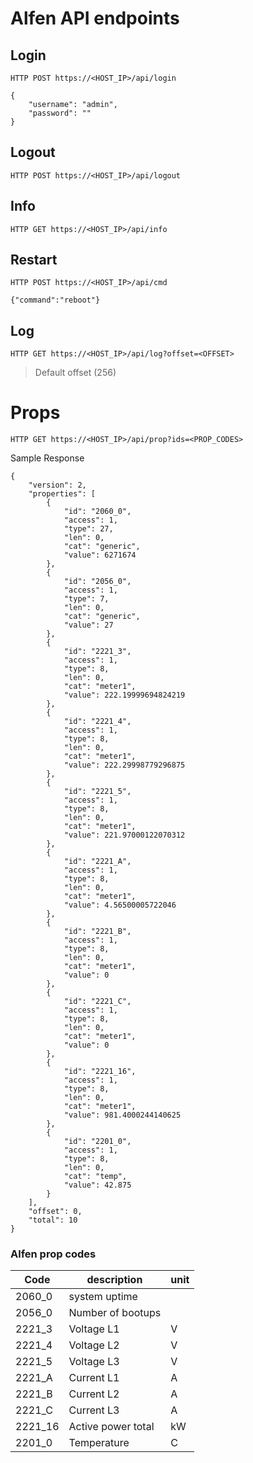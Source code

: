 # Alfen API endpoints

## Login
`HTTP POST https://<HOST_IP>/api/login`
```
{
    "username": "admin",
    "password": ""
}
```

## Logout
`HTTP POST https://<HOST_IP>/api/logout`


## Info
`HTTP GET https://<HOST_IP>/api/info`

## Restart
`HTTP POST https://<HOST_IP>/api/cmd`
```
{"command":"reboot"}
```

## Log
`HTTP GET https://<HOST_IP>/api/log?offset=<OFFSET>`

>Default offset (256)

# Props
`HTTP GET https://<HOST_IP>/api/prop?ids=<PROP_CODES>`

Sample Response
```
{
    "version": 2,
    "properties": [
        {
            "id": "2060_0",
            "access": 1,
            "type": 27,
            "len": 0,
            "cat": "generic",
            "value": 6271674
        },
        {
            "id": "2056_0",
            "access": 1,
            "type": 7,
            "len": 0,
            "cat": "generic",
            "value": 27
        },
        {
            "id": "2221_3",
            "access": 1,
            "type": 8,
            "len": 0,
            "cat": "meter1",
            "value": 222.19999694824219
        },
        {
            "id": "2221_4",
            "access": 1,
            "type": 8,
            "len": 0,
            "cat": "meter1",
            "value": 222.29998779296875
        },
        {
            "id": "2221_5",
            "access": 1,
            "type": 8,
            "len": 0,
            "cat": "meter1",
            "value": 221.97000122070312
        },
        {
            "id": "2221_A",
            "access": 1,
            "type": 8,
            "len": 0,
            "cat": "meter1",
            "value": 4.56500005722046
        },
        {
            "id": "2221_B",
            "access": 1,
            "type": 8,
            "len": 0,
            "cat": "meter1",
            "value": 0
        },
        {
            "id": "2221_C",
            "access": 1,
            "type": 8,
            "len": 0,
            "cat": "meter1",
            "value": 0
        },
        {
            "id": "2221_16",
            "access": 1,
            "type": 8,
            "len": 0,
            "cat": "meter1",
            "value": 981.4000244140625
        },
        {
            "id": "2201_0",
            "access": 1,
            "type": 8,
            "len": 0,
            "cat": "temp",
            "value": 42.875
        }
    ],
    "offset": 0,
    "total": 10
}
```

### Alfen prop codes

| Code | description | unit |
| ----------- | ----------- | --- |
|2060_0| system uptime| |
|2056_0| Number of bootups| |
|2221_3| Voltage L1| V |
|2221_4| Voltage L2| V |
|2221_5| Voltage L3| V |
|2221_A| Current L1| A |
|2221_B| Current L2| A |
|2221_C| Current L3| A |
|2221_16| Active power total | kW |
|2201_0| Temperature| C |
